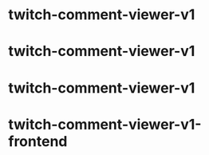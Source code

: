 # twitch-comment-viewer-v1
# twitch-comment-viewer-v1
# twitch-comment-viewer-v1
# twitch-comment-viewer-v1-frontend
